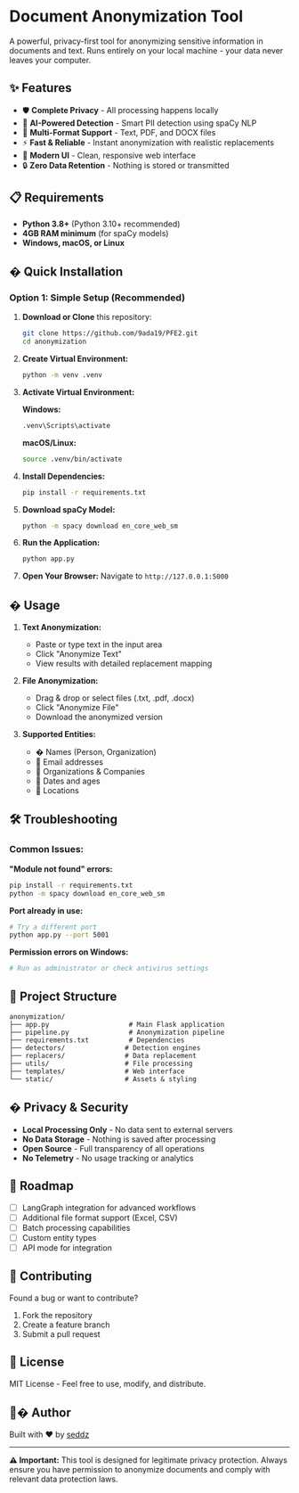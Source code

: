 # Document Anonymization Tool

A powerful, privacy-first tool for anonymizing sensitive information in documents and text. Runs entirely on your local machine - your data never leaves your computer.

## ✨ Features

- 🛡️ **Complete Privacy** - All processing happens locally
- 🚀 **AI-Powered Detection** - Smart PII detection using spaCy NLP
- 📄 **Multi-Format Support** - Text, PDF, and DOCX files
- ⚡ **Fast & Reliable** - Instant anonymization with realistic replacements
- 🎨 **Modern UI** - Clean, responsive web interface
- 🔒 **Zero Data Retention** - Nothing is stored or transmitted

## 📋 Requirements

- **Python 3.8+** (Python 3.10+ recommended)
- **4GB RAM minimum** (for spaCy models)
- **Windows, macOS, or Linux**

## � Quick Installation

### Option 1: Simple Setup (Recommended)

1. **Download or Clone** this repository:
   ```bash
   git clone https://github.com/9ada19/PFE2.git
   cd anonymization
   ```

2. **Create Virtual Environment:**
   ```bash
   python -m venv .venv
   ```

3. **Activate Virtual Environment:**
   
   **Windows:**
   ```bash
   .venv\Scripts\activate
   ```
   
   **macOS/Linux:**
   ```bash
   source .venv/bin/activate
   ```

4. **Install Dependencies:**
   ```bash
   pip install -r requirements.txt
   ```

5. **Download spaCy Model:**
   ```bash
   python -m spacy download en_core_web_sm
   ```

6. **Run the Application:**
   ```bash
   python app.py
   ```

7. **Open Your Browser:**
   Navigate to `http://127.0.0.1:5000`

## � Usage

1. **Text Anonymization:**
   - Paste or type text in the input area
   - Click "Anonymize Text"
   - View results with detailed replacement mapping

2. **File Anonymization:**
   - Drag & drop or select files (.txt, .pdf, .docx)
   - Click "Anonymize File"  
   - Download the anonymized version

3. **Supported Entities:**
   - � Names (Person, Organization)
   - 📧 Email addresses
   - 🏢 Organizations & Companies
   - 📅 Dates and ages
   - 📍 Locations

## 🛠️ Troubleshooting

### Common Issues:

**"Module not found" errors:**
```bash
pip install -r requirements.txt
python -m spacy download en_core_web_sm
```

**Port already in use:**
```bash
# Try a different port
python app.py --port 5001
```

**Permission errors on Windows:**
```bash
# Run as administrator or check antivirus settings
```

## 📁 Project Structure

```
anonymization/
├── app.py                    # Main Flask application
├── pipeline.py               # Anonymization pipeline
├── requirements.txt          # Dependencies
├── detectors/               # Detection engines
├── replacers/               # Data replacement
├── utils/                   # File processing
├── templates/               # Web interface
└── static/                  # Assets & styling
```

## � Privacy & Security

- **Local Processing Only** - No data sent to external servers
- **No Data Storage** - Nothing is saved after processing
- **Open Source** - Full transparency of all operations
- **No Telemetry** - No usage tracking or analytics

## 🎯 Roadmap

- [ ] LangGraph integration for advanced workflows
- [ ] Additional file format support (Excel, CSV)
- [ ] Batch processing capabilities
- [ ] Custom entity types
- [ ] API mode for integration

## 🤝 Contributing

Found a bug or want to contribute? 

1. Fork the repository
2. Create a feature branch
3. Submit a pull request

## 📄 License

MIT License - Feel free to use, modify, and distribute.

## 👨‍� Author

Built with ❤️ by [seddz](https://github.com/Seddzz)

---

**⚠️ Important:** This tool is designed for legitimate privacy protection. Always ensure you have permission to anonymize documents and comply with relevant data protection laws.
